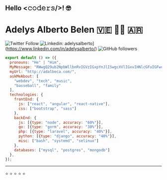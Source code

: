 ## Hello <𝚌𝚘𝚍𝚎𝚛𝚜/>! 🤓

# Adelys Alberto Belen 🇻🇪 👨‍💻 🇦🇷


![Twitter Follow](https://img.shields.io/twitter/follow/adelysalberto?label=Follow)
![Linkedin: adelysalberto](https://img.shields.io/badge/-adelysalberto-blue?style=flat-square&logo=Linkedin&logoColor=white&link=https://www.linkedin.com/in/adelysalberto/)](https://www.linkedin.com/in/adelysalberto/)
![GitHub followers](https://img.shields.io/github/followers/adelysalberto?label=Follow&style=social)


```js
export default () => ({
  pronouns: "He" | "Him",
  MyMessage: "RWwgQ29ub2NpbWllbnRvIGVzIGxpYnJlISwgcXVlIGxvIHNlcGFuIGFwcm92ZWNoYXIsIHBvY29zIQ==",
  myUrl: "http://adalbeca.com/",
  askMeAbout: [
    "webdev", "tech", "music",
    "basseball", "family"
  ],
  technologies: {
    frontEnd: {
      js: ["react", "angular", "react-native"],
      css: ["bootstrap", "sass"]
    },
    backEnd: {
      js: [{type: "node", accuracy: "60%"}],
      go: [{type: "gorm", accuracy: "30%"}],
      php: [{type: "laravel", accuracy: "40%"}],
      python: [{type: "django", accuracy: "40%"}],
      misc: ["bash", "systemd", "selinux"]
    },
    databases: ["mysql", "postgres", "mongodb"]
  },
});
```

---

⭐️ ⭐️ ⭐️ ⭐️ ⭐️ 
